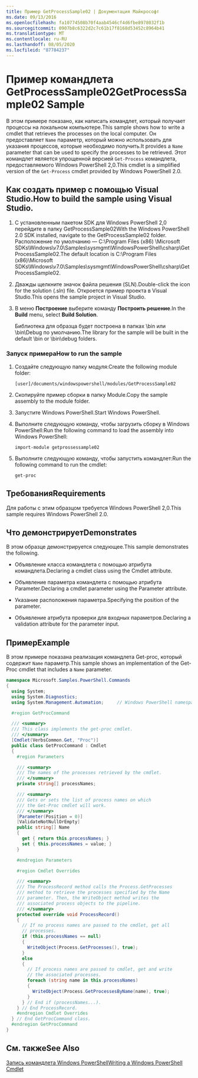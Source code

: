 ```yaml
---
title: Пример GetProcessSample02 | Документация Майкрософт
ms.date: 09/13/2016
ms.openlocfilehash: fa10774508b70f4aab4546cf4d6fbe8978032f1b
ms.sourcegitcommit: 0907b8c6322d2c7c61b17f8168d53452c8964b41
ms.translationtype: MT
ms.contentlocale: ru-RU
ms.lasthandoff: 08/05/2020
ms.locfileid: "87784237"
---
```

# <a name="getprocesssample02-sample"></a><span data-ttu-id="e0b4b-102">Пример командлета GetProcessSample02</span><span class="sxs-lookup"><span data-stu-id="e0b4b-102">GetProcessSample02 Sample</span></span>

<span data-ttu-id="e0b4b-103">В этом примере показано, как написать командлет, который получает процессы на локальном компьютере.</span><span class="sxs-lookup"><span data-stu-id="e0b4b-103">This sample shows how to write a cmdlet that retrieves the processes on the local computer.</span></span> <span data-ttu-id="e0b4b-104">Он предоставляет `Name` параметр, который можно использовать для указания процессов, которые необходимо получить.</span><span class="sxs-lookup"><span data-stu-id="e0b4b-104">It provides a `Name` parameter that can be used to specify the processes to be retrieved.</span></span> <span data-ttu-id="e0b4b-105">Этот командлет является упрощенной версией `Get-Process` командлета, предоставляемого Windows PowerShell 2,0.</span><span class="sxs-lookup"><span data-stu-id="e0b4b-105">This cmdlet is a simplified version of the `Get-Process` cmdlet provided by Windows PowerShell 2.0.</span></span>

## <a name="how-to-build-the-sample-using-visual-studio"></a><span data-ttu-id="e0b4b-106">Как создать пример с помощью Visual Studio.</span><span class="sxs-lookup"><span data-stu-id="e0b4b-106">How to build the sample using Visual Studio.</span></span>

1. <span data-ttu-id="e0b4b-107">С установленным пакетом SDK для Windows PowerShell 2,0 перейдите в папку GetProcessSample02</span><span class="sxs-lookup"><span data-stu-id="e0b4b-107">With the Windows PowerShell 2.0 SDK installed, navigate to the GetProcessSample02 folder.</span></span> <span data-ttu-id="e0b4b-108">Расположение по умолчанию — C:\Program Files (x86) \Microsoft SDKs\Windows\v7.0\Samples\sysmgmt\WindowsPowerShell\csharp\GetProcessSample02.</span><span class="sxs-lookup"><span data-stu-id="e0b4b-108">The default location is C:\Program Files (x86)\Microsoft SDKs\Windows\v7.0\Samples\sysmgmt\WindowsPowerShell\csharp\GetProcessSample02.</span></span>

2. <span data-ttu-id="e0b4b-109">Дважды щелкните значок файла решения (SLN).</span><span class="sxs-lookup"><span data-stu-id="e0b4b-109">Double-click the icon for the solution (.sln) file.</span></span> <span data-ttu-id="e0b4b-110">Откроется пример проекта в Visual Studio.</span><span class="sxs-lookup"><span data-stu-id="e0b4b-110">This opens the sample project in Visual Studio.</span></span>

3. <span data-ttu-id="e0b4b-111">В меню **Построение** выберите команду **Построить решение**.</span><span class="sxs-lookup"><span data-stu-id="e0b4b-111">In the **Build** menu, select **Build Solution**.</span></span>

    <span data-ttu-id="e0b4b-112">Библиотека для образца будет построена в папках \bin или \bin\Debug по умолчанию.</span><span class="sxs-lookup"><span data-stu-id="e0b4b-112">The library for the sample will be built in the default \bin or \bin\debug folders.</span></span>

### <a name="how-to-run-the-sample"></a><span data-ttu-id="e0b4b-113">Запуск примера</span><span class="sxs-lookup"><span data-stu-id="e0b4b-113">How to run the sample</span></span>

1. <span data-ttu-id="e0b4b-114">Создайте следующую папку модуля:</span><span class="sxs-lookup"><span data-stu-id="e0b4b-114">Create the following module folder:</span></span>

    `[user]/documents/windowspowershell/modules/GetProcessSample02`

2. <span data-ttu-id="e0b4b-115">Скопируйте пример сборки в папку Module.</span><span class="sxs-lookup"><span data-stu-id="e0b4b-115">Copy the sample assembly to the module folder.</span></span>

3. <span data-ttu-id="e0b4b-116">Запустите Windows PowerShell.</span><span class="sxs-lookup"><span data-stu-id="e0b4b-116">Start Windows PowerShell.</span></span>

4. <span data-ttu-id="e0b4b-117">Выполните следующую команду, чтобы загрузить сборку в Windows PowerShell:</span><span class="sxs-lookup"><span data-stu-id="e0b4b-117">Run the following command to load the assembly into Windows PowerShell:</span></span>

    `import-module getprossessample02`

5. <span data-ttu-id="e0b4b-118">Выполните следующую команду, чтобы запустить командлет:</span><span class="sxs-lookup"><span data-stu-id="e0b4b-118">Run the following command to run the cmdlet:</span></span>

    `get-proc`

## <a name="requirements"></a><span data-ttu-id="e0b4b-119">Требования</span><span class="sxs-lookup"><span data-stu-id="e0b4b-119">Requirements</span></span>

<span data-ttu-id="e0b4b-120">Для работы с этим образцом требуется Windows PowerShell 2,0.</span><span class="sxs-lookup"><span data-stu-id="e0b4b-120">This sample requires Windows PowerShell 2.0.</span></span>

## <a name="demonstrates"></a><span data-ttu-id="e0b4b-121">Что демонстрирует</span><span class="sxs-lookup"><span data-stu-id="e0b4b-121">Demonstrates</span></span>

<span data-ttu-id="e0b4b-122">В этом образце демонстрируется следующее.</span><span class="sxs-lookup"><span data-stu-id="e0b4b-122">This sample demonstrates the following.</span></span>

- <span data-ttu-id="e0b4b-123">Объявление класса командлета с помощью атрибута командлета.</span><span class="sxs-lookup"><span data-stu-id="e0b4b-123">Declaring a cmdlet class using the Cmdlet attribute.</span></span>

- <span data-ttu-id="e0b4b-124">Объявление параметра командлета с помощью атрибута Parameter.</span><span class="sxs-lookup"><span data-stu-id="e0b4b-124">Declaring a cmdlet parameter using the Parameter attribute.</span></span>

- <span data-ttu-id="e0b4b-125">Указание расположения параметра.</span><span class="sxs-lookup"><span data-stu-id="e0b4b-125">Specifying the position of the parameter.</span></span>

- <span data-ttu-id="e0b4b-126">Объявление атрибута проверки для входных параметров.</span><span class="sxs-lookup"><span data-stu-id="e0b4b-126">Declaring a validation attribute for the parameter input.</span></span>

## <a name="example"></a><span data-ttu-id="e0b4b-127">Пример</span><span class="sxs-lookup"><span data-stu-id="e0b4b-127">Example</span></span>

<span data-ttu-id="e0b4b-128">В этом примере показана реализация командлета Get-proc, который содержит `Name` параметр.</span><span class="sxs-lookup"><span data-stu-id="e0b4b-128">This sample shows an implementation of the Get-Proc cmdlet that includes a `Name` parameter.</span></span>

```csharp
namespace Microsoft.Samples.PowerShell.Commands
{
  using System;
  using System.Diagnostics;
  using System.Management.Automation;     // Windows PowerShell namespace

  #region GetProcCommand

  /// <summary>
  /// This class implements the get-proc cmdlet.
  /// </summary>
  [Cmdlet(VerbsCommon.Get, "Proc")]
  public class GetProcCommand : Cmdlet
  {
    #region Parameters

    /// <summary>
    /// The names of the processes retrieved by the cmdlet.
    /// </summary>
    private string[] processNames;

    /// <summary>
    /// Gets or sets the list of process names on which
    /// the Get-Proc cmdlet will work.
    /// </summary>
    [Parameter(Position = 0)]
    [ValidateNotNullOrEmpty]
    public string[] Name
    {
      get { return this.processNames; }
      set { this.processNames = value; }
    }

    #endregion Parameters

    #region Cmdlet Overrides

    /// <summary>
    /// The ProcessRecord method calls the Process.GetProcesses
    /// method to retrieve the processes specified by the Name
    /// parameter. Then, the WriteObject method writes the
    /// associated process objects to the pipeline.
    /// </summary>
    protected override void ProcessRecord()
    {
      // If no process names are passed to the cmdlet, get all
      // processes.
      if (this.processNames == null)
      {
        WriteObject(Process.GetProcesses(), true);
      }
      else
      {
        // If process names are passed to cmdlet, get and write
        // the associated processes.
        foreach (string name in this.processNames)
        {
          WriteObject(Process.GetProcessesByName(name), true);
        }
      } // End if (processNames...).
    } // End ProcessRecord.
    #endregion Cmdlet Overrides
  } // End GetProcCommand class.
  #endregion GetProcCommand
}
```

## <a name="see-also"></a><span data-ttu-id="e0b4b-129">См. также</span><span class="sxs-lookup"><span data-stu-id="e0b4b-129">See Also</span></span>

[<span data-ttu-id="e0b4b-130">Запись командлета Windows PowerShell</span><span class="sxs-lookup"><span data-stu-id="e0b4b-130">Writing a Windows PowerShell Cmdlet</span></span>](./writing-a-windows-powershell-cmdlet.md)
